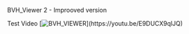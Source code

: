 BVH_Viewer 2 - Improoved version

Test Video 
[![BVH_VIEWER](https://img.youtube.com/vi/E9DUCX9qlJQ/0.jpg")](https://youtu.be/E9DUCX9qlJQ)